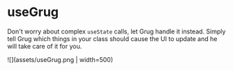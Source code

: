 # useGrug

Don't worry about complex `useState` calls, let Grug handle it instead. Simply tell Grug which things in your class should cause the UI to update and he will take care of it for you.

![](assets/useGrug.png | width=500)
